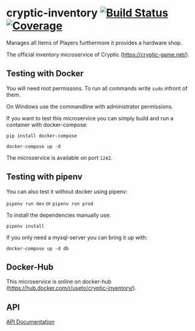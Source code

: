 # cryptic-inventory [![Build Status](https://travis-ci.org/cryptic-game/cryptic-inventory.svg?branch=master)](https://travis-ci.org/cryptic-game/cryptic-inventory) [![Coverage](https://sonarcloud.io/api/project_badges/measure?project=cryptic-inventory&metric=coverage)](https://sonarcloud.io/dashboard?id=cryptic-inventory)

Manages all Items of Players furthermore it provides a hardware shop.

The official inventory microservice of Cryptic (https://cryptic-game.net/).

## Testing with Docker

You will need root permissons. To run all commands write `sudo` infront of them.

On Windows use the commandline with administrator permissions.

If you want to test this microservice you can simply build and run a 
container with docker-compose:

`pip install docker-compose`

`docker-compose up -d`

The microservice is available on port `1242`.

## Testing with pipenv

You can also test it without docker using pipenv:

`pipenv run dev` or `pipenv run prod`

To install the dependencies manually use:

`pipenv install`

If you only need a mysql-server you can bring it up with:

`docker-compose up -d db`

## Docker-Hub

This microservice is online on docker-hub (https://hub.docker.com/r/useto/cryptic-inventory/).

## API 

[API Documentation](https://github.com/cryptic-game/cryptic-inventory/wiki "Microservice API")

